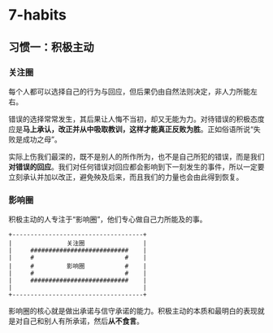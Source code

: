# 7-habits

## 习惯一：积极主动

### 关注圈
每个人都可以选择自己的行为与回应，但后果仍由自然法则决定，非人力所能左右。

错误的选择常常发生，其后果让人悔不当初，却又无能为力。对待错误的积极态度应是**马上承认，改正并从中吸取教训，这样才能真正反败为胜**。正如俗语所说“失败是成功之母”。

实际上伤我们最深的，既不是别人的所作所为，也不是自己所犯的错误，而是我们**对错误的回应**。我们对任何错误对回应都会影响到下一刻发生的事件，所以一定要立刻承认并加以改正，避免殃及后来，而且我们的力量也会由此得到恢复。

### 影响圈
积极主动的人专注于“影响圈”，他们专心做自己力所能及的事。
```
+------------------------------------+
|               关注圈                |
|     ###########################    |
|     #                         #    |
|     #         影响圈           #    |
|     #                         #    |
|     ###########################    |
|                                    |
+------------------------------------+
```
影响圈的核心就是做出承诺与信守承诺的能力。积极主动的本质和最明白的表现就是对自己和别人有所承诺，然后**从不食言**。
